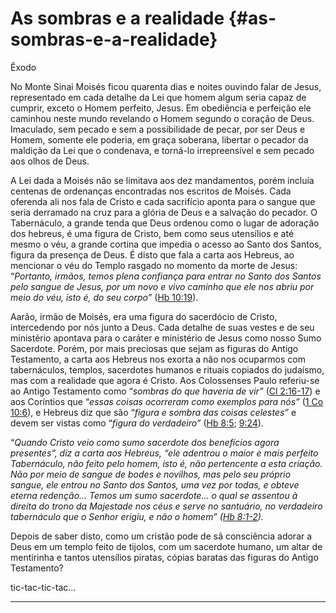 # As sombras e a realidade {#as-sombras-e-a-realidade}

Êxodo

No Monte Sinai Moisés ficou quarenta dias e noites ouvindo falar de Jesus, representado em cada detalhe da Lei que homem algum seria capaz de cumprir, exceto o Homem perfeito, Jesus. Em obediência e perfeição ele caminhou neste mundo revelando o Homem segundo o coração de Deus. Imaculado, sem pecado e sem a possibilidade de pecar, por ser Deus e Homem, somente ele poderia, em graça soberana, libertar o pecador da maldição da Lei que o condenava, e torná-lo irrepreensível e sem pecado aos olhos de Deus.

A Lei dada a Moisés não se limitava aos dez mandamentos, porém incluía centenas de ordenanças encontradas nos escritos de Moisés. Cada oferenda ali nos fala de Cristo e cada sacrifício aponta para o sangue que seria derramado na cruz para a glória de Deus e a salvação do pecador. O Tabernáculo, a grande tenda que Deus ordenou como o lugar de adoração dos hebreus, é uma figura de Cristo, bem como seus utensílios e até mesmo o véu, a grande cortina que impedia o acesso ao Santo dos Santos, figura da presença de Deus. É disto que fala a carta aos Hebreus, ao mencionar o véu do Templo rasgado no momento da morte de Jesus: “_Portanto, irmãos, temos plena confiança para entrar no Santo dos Santos pelo sangue de Jesus,_ _por um novo e vivo caminho que ele nos abriu por meio do véu, isto é, do seu corpo”_ ([Hb 10:19](http://bibliaonline.com.br/acf/hb/10/19)).

Aarão, irmão de Moisés, era uma figura do sacerdócio de Cristo, intercedendo por nós junto a Deus. Cada detalhe de suas vestes e de seu ministério apontava para o caráter e ministério de Jesus como nosso Sumo Sacerdote. Porém, por mais preciosas que sejam as figuras do Antigo Testamento, a carta aos Hebreus nos exorta a não nos ocuparmos com tabernáculos, templos, sacerdotes humanos e rituais copiados do judaísmo, mas com a realidade que agora é Cristo. Aos Colossenses Paulo referiu-se ao Antigo Testamento como “_sombras do que haveria de vir”_ ([Cl 2:16-17](http://bibliaonline.com.br/acf/cl/2/16-17)) e aos Coríntios que “_essas coisas ocorreram como exemplos para nós”_ ([1 Co 10:6](http://bibliaonline.com.br/acf/1co/10/6)), e Hebreus diz que são “_figura e sombra das coisas celestes”_ e devem ser vistas como “_figura do verdadeiro”_ ([Hb 8:5](http://bibliaonline.com.br/acf/hb/8/5); [9:24](http://bibliaonline.com.br/acf/hb/9/24)).

“_Quando Cristo veio como sumo sacerdote dos benefícios agora presentes”, diz a carta aos Hebreus, “ele adentrou o maior e mais perfeito Tabernáculo, não feito pelo homem, isto é, não pertencente a esta criação. Não por meio de sangue de bodes e novilhos, mas pelo seu próprio sangue, ele entrou no Santo dos Santos, uma vez por todas, e obteve eterna redenção... Temos um sumo sacerdote... o qual se assentou à direita do trono da Majestade nos céus e serve no santuário, no verdadeiro tabernáculo que o Senhor erigiu, e não o homem” (_[_Hb 8:1-2_](http://bibliaonline.com.br/acf/hb/8/1-2)_)._

Depois de saber disto, como um cristão pode de sã consciência adorar a Deus em um templo feito de tijolos, com um sacerdote humano, um altar de mentirinha e tantos utensílios piratas, cópias baratas das figuras do Antigo Testamento?

tic-tac-tic-tac...

*****